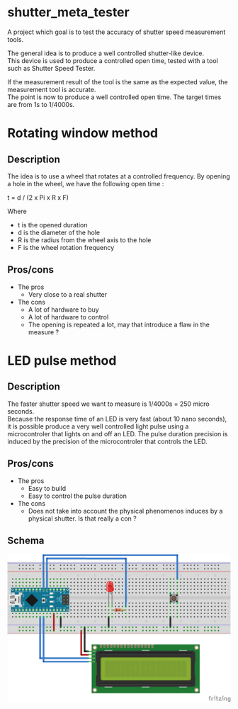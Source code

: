 # shutter_meta_tester
A project which goal is to test the accuracy of shutter speed measurement tools.  

The general idea is to produce a well controlled shutter-like device.  
This device is used to produce a controlled open time, tested with a tool such as Shutter Speed Tester.  

If the measurement result of the tool is the same as the expected value, the measurement tool is accurate.  
The point is now to produce a well controlled open time. The target times are from 1s to 1/4000s.  

# Rotating window method
## Description
The idea is to use a wheel that rotates at a controlled frequency. By opening a hole in the wheel, we have the following open time :  

t = d / (2 x Pi x R x F)  

Where  
- t is the opened duration
- d is the diameter of the hole
- R is the radius from the wheel axis to the hole
- F is the wheel rotation frequency
 
## Pros/cons
- The pros
  - Very close to a real shutter
- The cons
  - A lot of hardware to buy
  - A lot of hardware to control 
  - The opening is repeated a lot, may that introduce a flaw in the measure ?   

# LED pulse method

## Description

The faster shutter speed we want to measure is 1/4000s = 250 micro seconds.  
Because the response time of an LED is very fast (about 10 nano seconds), it is possible produce a very well controlled light pulse using a microcontroler that lights on and off an LED. The pulse duration precision is induced by the precision of the microcontroler that controls the LED.  

## Pros/cons

- The pros
  - Easy to build
  - Easy to control the pulse duration
- The cons
  - Does not take into account the physical phenomenos induces by a physical shutter. Is that really a con ?     


## Schema  

![Tester schema](design/shutter_meta_tester_bb.png)
